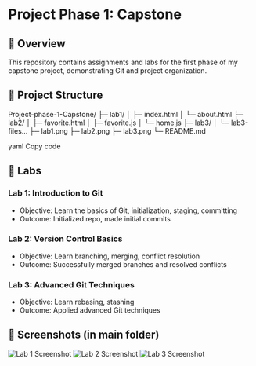 # Project Phase 1: Capstone

## 📘 Overview
This repository contains assignments and labs for the first phase of my capstone project, demonstrating Git and project organization.

## 📂 Project Structure

Project-phase-1-Capstone/
├─ lab1/
│ ├─ index.html
│ └─ about.html
├─ lab2/
│ ├─ favorite.html
│ ├─ favorite.js
│ └─ home.js
├─ lab3/
│ └─ lab3-files...
├─ lab1.png
├─ lab2.png
├─ lab3.png
└─ README.md

yaml
Copy code

## 🧪 Labs

### Lab 1: Introduction to Git
- Objective: Learn the basics of Git, initialization, staging, committing
- Outcome: Initialized repo, made initial commits

### Lab 2: Version Control Basics
- Objective: Learn branching, merging, conflict resolution
- Outcome: Successfully merged branches and resolved conflicts

### Lab 3: Advanced Git Techniques
- Objective: Learn rebasing, stashing
- Outcome: Applied advanced Git techniques

## 📸 Screenshots (in main folder)
![Lab 1 Screenshot](lab1.png)
![Lab 2 Screenshot](lab2.png)
![Lab 3 Screenshot](lab3.png)
